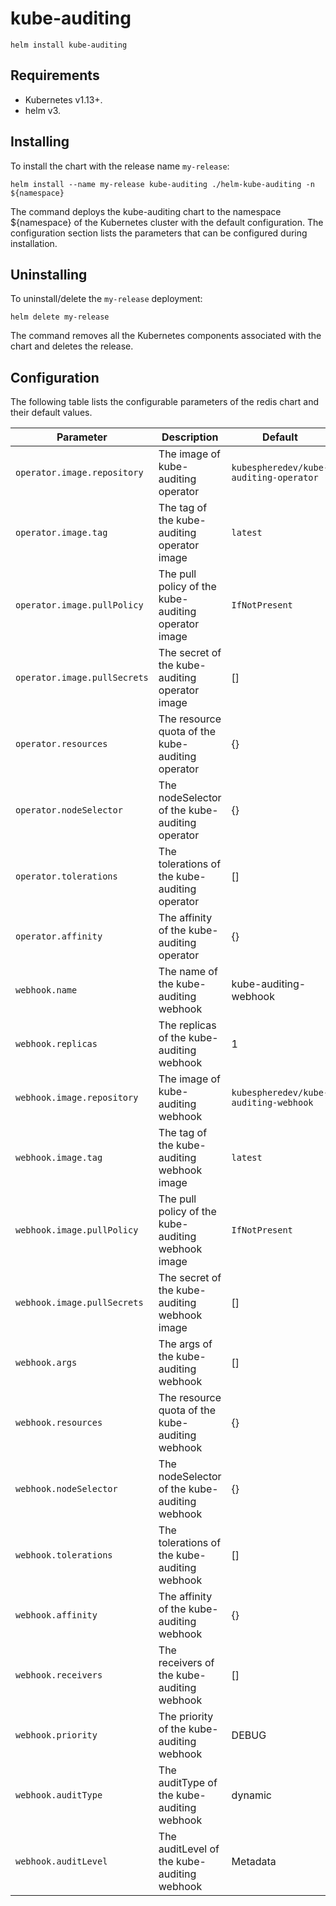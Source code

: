 # kube-auditing

```console
helm install kube-auditing
```

## Requirements

- Kubernetes v1.13+.
- helm v3.

## Installing

To install the chart with the release name `my-release`:

```console
helm install --name my-release kube-auditing ./helm-kube-auditing -n ${namespace}
```

The command deploys the kube-auditing chart to the namespace ${namespace} of the Kubernetes cluster with the default configuration. The configuration section lists the parameters that can be configured during installation.

## Uninstalling

To uninstall/delete the `my-release` deployment:

```console
helm delete my-release
```

The command removes all the Kubernetes components associated with the chart and deletes the release.

## Configuration

The following table lists the configurable parameters of the redis chart and their default values.

Parameter | Description | Default
--- | --- | ---
`operator.image.repository` | The image of kube-auditing operator | `kubespheredev/kube-auditing-operator`
`operator.image.tag` | The tag of the kube-auditing operator image | `latest`
`operator.image.pullPolicy` | The pull policy of the kube-auditing operator image | `IfNotPresent`
`operator.image.pullSecrets` | The secret of the kube-auditing operator image | []
`operator.resources` | The resource quota of the kube-auditing operator | {}
`operator.nodeSelector` | The nodeSelector of the kube-auditing operator | {}
`operator.tolerations` | The tolerations of the kube-auditing operator | []
`operator.affinity` | The affinity of the kube-auditing operator | {}
`webhook.name` | The name of the kube-auditing webhook | kube-auditing-webhook
`webhook.replicas` | The replicas of the kube-auditing webhook | 1
`webhook.image.repository` | The image of kube-auditing webhook | `kubespheredev/kube-auditing-webhook`
`webhook.image.tag` | The tag of the kube-auditing webhook image | `latest`
`webhook.image.pullPolicy` | The pull policy of the kube-auditing webhook image | `IfNotPresent`
`webhook.image.pullSecrets` | The secret of the kube-auditing webhook image | []
`webhook.args` | The args of the kube-auditing webhook | []
`webhook.resources` | The resource quota of the kube-auditing webhook | {}
`webhook.nodeSelector` | The nodeSelector of the kube-auditing webhook | {}
`webhook.tolerations` | The tolerations of the kube-auditing webhook | []
`webhook.affinity` | The affinity of the kube-auditing webhook | {}
`webhook.receivers` | The receivers of the kube-auditing webhook | []
`webhook.priority` | The priority of the kube-auditing webhook | DEBUG
`webhook.auditType` | The auditType of the kube-auditing webhook | dynamic
`webhook.auditLevel` | The auditLevel of the kube-auditing webhook | Metadata
